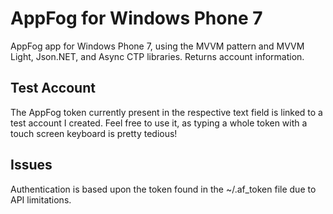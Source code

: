 # AppFog for Windows Phone 7

AppFog app for Windows Phone 7, using the MVVM pattern and MVVM Light, Json.NET, and Async CTP libraries. Returns account information.

## Test Account

The AppFog token currently present in the respective text field is linked to a test account I created. Feel free to use it, as typing a whole token with a touch screen keyboard is pretty tedious!

## Issues

Authentication is based upon the token found in the ~/.af_token file due to API limitations.
